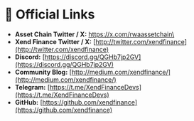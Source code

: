 # 🔗 Official Links

* **Asset Chain Twitter / X:** [https://x.com/rwaassetchain\
  ](https://x.com/rwaassetchain)
* **Xend Finance Twitter / X:** [http://twitter.com/xendfinance](http://twitter.com/xendfinance)
* **Discord:** [https://discord.gg/QGHb7jp2GV](https://discord.gg/QGHb7jp2GV)
* **Community Blog:** [http://medium.com/xendfinance/](http://medium.com/xendfinance/)
* **Telegram:** [https://t.me/XendFinanceDevs](https://t.me/XendFinanceDevs)
* **GitHub:** [https://github.com/xendfinance](https://github.com/xendfinance)
